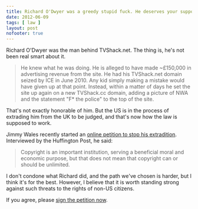 ```yaml
---
title: Richard O'Dwyer was a greedy stupid fuck. He deserves your support.
date: 2012-06-09
tags: [ law ]
layout: post
nofooter: true
---
```


Richard O'Dwyer was the man behind TVShack.net.
The thing is, he's not been real smart about it.

> He knew what he was doing. He is alleged to have made ~£150,000
> in advertising revenue from the site.
> He had his TVShack.net domain seized by ICE in June 2010. Any kid
> simply making a mistake would have given up at that point.
> Instead, within a matter of days he set the site up again on a
> new TVShack.cc domain, adding a picture of NWA and the
> statement "F\* the police" to the top of the site.

That's not exactly honorable of him. But the US is in the process
of extrading him from the UK to be judged, and that's now how the
law is supposed to work.

Jimmy Wales recently started an [online petition to stop his extradition](http://www.change.org/petitions/ukhomeoffice-stop-the-extradition-of-richard-o-dwyer-to-the-usa-saverichard).
Interviewed by the Huffington Post, he said:

> Copyright is an important institution, serving a beneficial moral
> and economic purpose, but that does not mean that copyright can or
> should be unlimited.

I don't condone what Richard did, and the path we've chosen is
harder, but I think it's for the best. However, I believe that it
is worth standing strong against such threats to the rights of
non-US citizens.

If you agree, please [sign the petition now](http://www.change.org/petitions/ukhomeoffice-stop-the-extradition-of-richard-o-dwyer-to-the-usa-saverichard).

